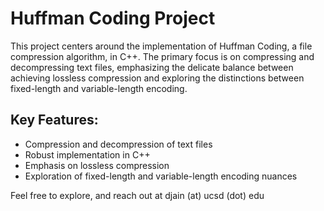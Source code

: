 # Huffman Coding Project

This project centers around the implementation of Huffman Coding, a file compression algorithm, in C++. The primary focus is on compressing and decompressing text files, emphasizing the delicate balance between achieving lossless compression and exploring the distinctions between fixed-length and variable-length encoding.

## Key Features:
- Compression and decompression of text files
- Robust implementation in C++
- Emphasis on lossless compression
- Exploration of fixed-length and variable-length encoding nuances

Feel free to explore, and reach out at djain (at) ucsd (dot) edu
